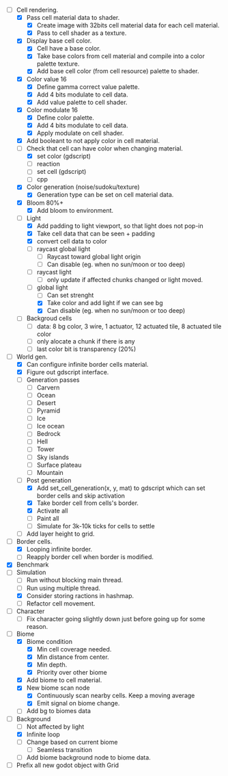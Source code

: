 - [ ] Cell rendering.
    - [x] Pass cell material data to shader.
        - [x] Create image with 32bits cell material data for each cell material.
        - [x] Pass to cell shader as a texture.
    - [x] Display base cell color.
    	- [x] Cell have a base color.
		- [x] Take base colors from cell material and compile into a color palette texture.
		- [x] Add base cell color (from cell resource) palette to shader.
    - [x] Color value 16
		- [x] Define gamma correct value palette.
		- [x] Add 4 bits modulate to cell data.
		- [x] Add value palette to cell shader.
    - [x] Color modulate 16
        - [x] Define color palette.
        - [x] Add 4 bits modulate to cell data.
        - [x] Apply modulate on cell shader.
    - [x] Add booleant to not apply color in cell material.
    - [ ] Check that cell can have color when changing material.
        - [x] set color (gdscript)
        - [ ] reaction
        - [ ] set cell (gdscript)
        - [ ] cpp
    - [x] Color generation (noise/sudoku/texture)
        - [x] Generation type can be set on cell material data.
    - [x] Bloom 80%+
        - [x] Add bloom to environment.
    - [ ] Light
        - [x] Add padding to light viewport, so that light does not pop-in
        - [x] Take cell data that can be seen + padding
        - [x] convert cell data to color
        - [ ] raycast global light
            - [ ] Raycast toward global light origin
            - [ ] Can disable (eg. when no sun/moon or too deep)
        - [ ] raycast light
            - [ ] only update if affected chunks changed or light moved.
        - [ ] global light
            - [ ] Can set strenght
            - [x] Take color and add light if we can see bg
            - [x] Can disable (eg. when no sun/moon or too deep)
    - [ ] Backgroud cells
        - [ ] data: 8 bg color, 3 wire, 1 actuator, 12 actuated tile, 8 actuated tile color
        - [ ] only alocate a chunk if there is any
        - [ ] last color bit is transparency (20%)
- [ ] World gen.
    - [x] Can configure infinite border cells material.
    - [x] Figure out gdscript interface.
    - [ ] Generation passes
        - [ ] Carvern
        - [ ] Ocean
        - [ ] Desert
        - [ ] Pyramid
        - [ ] Ice
        - [ ] Ice ocean
        - [ ] Bedrock
        - [ ] Hell
        - [ ] Tower
        - [ ] Sky islands
        - [ ] Surface plateau
        - [ ] Mountain
    - [ ] Post generation
        - [x] Add set_cell_generation(x, y, mat) to gdscript which can set border cells and skip activation
        - [x] Take border cell from cells's border.
        - [x] Activate all
        - [ ] Paint all
        - [ ] Simulate for 3k-10k ticks for cells to settle 
    - [ ] Add layer height to grid.
- [ ] Border cells.
    - [x] Looping infinite border.
    - [ ] Reapply border cell when border is modified.
- [x] Benchmark
- [ ] Simulation
    - [ ] Run without blocking main thread.
    - [ ] Run using multiple thread.
    - [x] Consider storing ractions in hashmap.
    - [ ] Refactor cell movement.
- [ ] Character
    - [ ] Fix character going slightly down just before going up for some reason.
- [ ] Biome
    - [x] Biome condition
        - [x] Min cell coverage needed.
        - [x] Min distance from center.
        - [x] Min depth.
        - [x] Priority over other biome
    - [x] Add biome to cell material.
    - [x] New biome scan node
        - [x] Continuously scan nearby cells. Keep a moving average
        - [x] Emit signal on biome change.
    - [ ] Add bg to biomes data
- [ ] Background
    - [ ] Not affected by light
    - [x] Infinite loop
    - [ ] Change based on current biome
        - [ ] Seamless transition
    - [ ] Add biome background node to biome data. 
- [ ] Prefix all new godot object with Grid